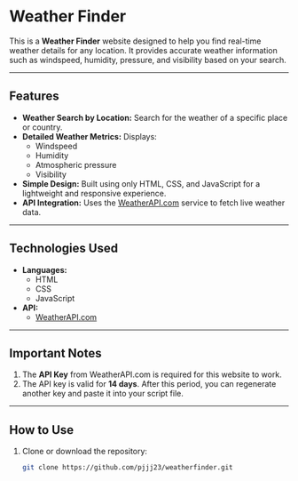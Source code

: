 # Weather Finder

This is a **Weather Finder** website designed to help you find real-time weather details for any location. It provides accurate weather information such as windspeed, humidity, pressure, and visibility based on your search. 

---

## Features
- **Weather Search by Location:** Search for the weather of a specific place or country.
- **Detailed Weather Metrics:** Displays:
  - Windspeed
  - Humidity
  - Atmospheric pressure
  - Visibility
- **Simple Design:** Built using only HTML, CSS, and JavaScript for a lightweight and responsive experience.
- **API Integration:** Uses the [WeatherAPI.com](https://www.weatherapi.com/) service to fetch live weather data.

---

## Technologies Used
- **Languages:** 
  - HTML
  - CSS
  - JavaScript
- **API:** 
  - [WeatherAPI.com](https://www.weatherapi.com/)

---

## Important Notes
1. The **API Key** from WeatherAPI.com is required for this website to work.
2. The API key is valid for **14 days**. After this period, you can regenerate another key and paste it into your script file.

---

## How to Use
1. Clone or download the repository:
   ```bash
   git clone https://github.com/pjjj23/weatherfinder.git
